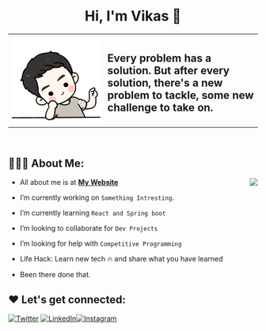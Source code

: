 

<!--
**vikacxio/vikacxio** is a ✨ _special_ ✨ repository because its `README.md` (this file) appears on your GitHub profile.

Here are some ideas to get you started:

- 🔭 I’m currently working on ...
- 🌱 I’m currently learning ...
- 👯 I’m looking to collaborate on ...
- 🤔 I’m looking for help with ...
- 💬 Ask me about ...
- 📫 How to reach me: ...
- 😄 Pronouns: ...
- ⚡ Fun fact: ...
-->
<h1 align="center">Hi, I'm Vikas 👋</h1>
<table>
  <tr>
    <td>
      <img src="./favicon.png" alt="Image" style="max-width: 100%; height: auto;" />
    </td>
    <td>
      <h2>Every problem has a solution. But after every solution, there's a new problem to tackle, some new challenge to take on.</h2>
    </td>
  </tr>
</table>



 <br/>

## 👨🏻‍💻 About Me:

<img  src="./thoughtworks-gif_dribbble.gif" height="290px" align="right" />

- All about me is at **[My Website](https://vikacxio.vercel.app/)**

- I’m currently working on `Something Intresting`.

- I’m currently learning `React and Spring boot`

- I’m looking to collaborate for `Dev Projects`

- I’m looking for help with `Competitive Programming`

- Life Hack: Learn new tech :fire: and share what you have learned

- Been there done that.




## ❤️ Let's get connected:

<p><a href="https://twitter.com/vikacxio" target="_blank"><img alt="Twitter" src="https://img.shields.io/badge/twitter-%231DA1F2.svg?&style=for-the-badge&logo=twitter&logoColor=white"  height="30px"/></a> <a href="https://www.linkedin.com/in/vikacxio/" target="_blank"><img alt="LinkedIn" src="https://img.shields.io/badge/linkedin-%230077B5.svg?&style=for-the-badge&logo=linkedin&logoColor=white"  height="30px"/></a><a href="https://www.instagram.com/vikacxio" target="_blank"><img alt="Instagram" src="https://img.shields.io/badge/Instagram-E4405F?style=for-the-badge&logo=instagram&logoColor=white"  height="30px"/></a>
</p>


